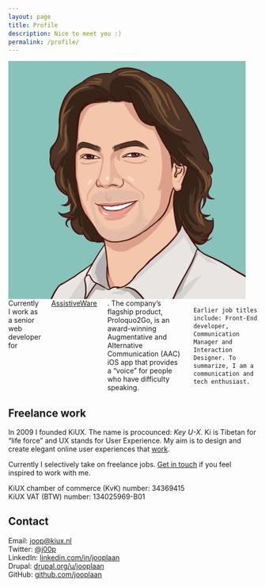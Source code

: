 ```yaml
---
layout: page
title: Profile
description: Nice to meet you :)
permalink: /profile/
---
```


<div class="row">
  <div class="medium-4 medium-push-8 columns">
    <img src="/assets/img/joop-laan.jpg" alt="Joop">
  </div>
  <div class="medium-8 medium-pull-4 columns">
    Currently I work as a senior web developer for <a href="http://www.assistiveware.com/">AssistiveWare</a>. The company’s flagship product, Proloquo2Go, is an award-winning Augmentative and Alternative Communication (AAC) iOS app that provides a &ldquo;voice&rdquo; for people who have difficulty speaking.

    Earlier job titles include: Front-End developer, Communication Manager and Interaction Designer. To summarize, I am a communication and tech enthusiast.
  </div>

</div>



<h2 class="subheader">Freelance work</h2>

<p>In 2009 I founded KiUX. The name is procounced: <em>Key U-X</em>. Ki is Tibetan for &ldquo;life force&rdquo; and UX stands for User Experience. My aim is to design and create elegant online user experiences that <a href="/work">work</a>.</p>

<p>Currently I selectively take on freelance jobs. <a href="#contact">Get in touch</a> if you feel inspired to work with me.</p>

<p>KiUX chamber of commerce (KvK) number: 34369415<br>
  KiUX VAT (BTW) number: 134025969-B01</p>

  <a name="contact"></a>
  <h2 class="subheader">Contact</h2>

  <p>Email: <a href="mailto:joop@kiux.nl">joop@kiux.nl</a><br>
    Twitter: <a href="https://twitter.com/j00p">@j00p</a><br>
    LinkedIn: <a href="https://www.linkedin.com/in/jooplaan">linkedin.com/in/jooplaan</a><br>
    Drupal: <a href="https://www.drupal.org/u/jooplaan">drupal.org/u/jooplaan</a><br>
    GitHub: <a href="https://github.com/jooplaan">github.com/jooplaan</a></p>
